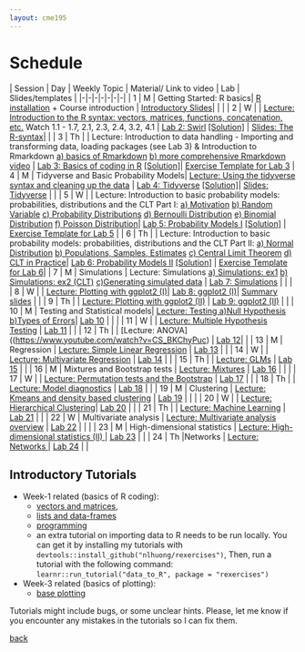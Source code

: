 ```yaml
---
layout: cme195
---
```


# [](#schedule) Schedule

| Session | Day | Weekly Topic | Material/ Link to video | Lab | Slides/templates |
|-|-|-|-|-|-|-|
| 1 | M | Getting Started: R basics| [R installation](./installation) + Course introduction | [Introductory Slides](./assets/lectures/Lecture1_Intro.html)|  |  | 
| 2 | W | | [Lecture:  Introduction to the R syntax: vectors, matrices, functions, concatenation, etc.](https://www.youtube.com/watch?v=iffR3fWv4xw&list=PLOU2XLYxmsIK9qQfztXeybpHvru-TrqAP) Watch 1.1 - 1.7, 2.1, 2.3, 2.4, 3.2, 4.1 | [Lab 2: Swirl](./assets/lectures/Lab1-setup/Lec1_Exercises.nb.html) [[Solution]](./assets/lectures/Lab1-setup/Lab2Solution.pdf) | [Slides: The R-syntax](./assets/lectures/Lecture1_IntroCoding.html)| |
| 3 | Th | | Lecture: Introduction to data handling - Importing and transforming data, loading packages (see Lab 3) & Introduction to Rmarkdown [a) basics of Rmarkdown](https://www.youtube.com/watch?v=tKUufzpoHDE) [b) more comprehensive Rmarkdown video](https://www.youtube.com/watch?v=MGWtn5-CFFI) | [Lab 3: Basics of coding in R](./assets/lectures/Lab1_setup/Lecture1_Intro2Markdown.html) [[Solution]](./assets/lectures/Lab1-setup/template-exerciseweek1_solutions.pdf)|  [Exercise Template for Lab 3](./assets/lectures/Lab1-setup/template-exerciseweek1.Rmd)
| 4 | M | Tidyverse and Basic Probability Models| [Lecture: Using the tidyverse syntax and cleaning up the data](https://www.youtube.com/watch?v=4aNBdl_qcBc) | [Lab 4: Tidyverse](./assets/lectures/Labs-Week2/session4_Exercises.nb.html) [[Solution]](./assets/lectures/Labs-Week2/session4_Exercises_with_solutions.nb.html)| [Slides: Tidyverse](./assets/lectures/Lecture_tidyverse.html) |  |
| 5 | W |  | Lecture: Introduction to basic probability models: probabilities, distributions and the CLT Part I:  [a) Motivation](https://www.youtube.com/watch?v=6nvhFgmrvLE) [b) Random Variable](https://www.youtube.com/watch?v=AxJf1nXrW8U) [c) Probability Distributions](https://www.youtube.com/watch?v=govBS0uJ9GA) [d) Bernoulli Distribution](https://www.youtube.com/watch?v=bT1p5tJwn_0) [e) Binomial Distribution](https://www.youtube.com/watch?v=qIzC1-9PwQo&t=47s) [f) Poisson Distribution](https://www.youtube.com/watch?v=jmqZG6roVqU&t=4s)| [Lab 5: Probability Models I](./biox-rbootcamp.github.io/assets/lectures/session5.html) [[Solution]](./biox-rbootcamp.github.io/assets/lectures/session5_solution.html) |   [Exercise Template for Lab 5](./biox-rbootcamp.github.io/assets/lectures/session5.Rmd) |
| 6 | Th |  | Lecture: Introduction to basic probability models: probabilities, distributions and the CLT Part II: [a) Normal Distribution](https://www.youtube.com/watch?v=fwaxgik7aj4) [b) Populations, Samples, Estimates](https://www.youtube.com/watch?v=99WNX608k0Y) [c) Central Limit Theorem](https://www.youtube.com/watch?v=aYA8ZG-ltqQ) [d) CLT in Practice](https://www.youtube.com/watch?v=QOeoxOgYpzU)| [Lab 6: Probability Models II](./biox-rbootcamp.github.io/assets/lectures/session6.html)  [[Solution]](./biox-rbootcamp.github.io/assets/lectures/session6_solution.html) |   [Exercise Template for Lab 6](./biox-rbootcamp.github.io/assets/lectures/session6.Rmd)|
| 7 | M | Simulations | Lecture: Simulations [a) Simulations: ex1](https://www.youtube.com/watch?v=Xfdg0xqFjts)  [b) Simulations: ex2 (CLT)](https://www.youtube.com/watch?v=HLFqrY4QU9Q) [c)Generating simulated data](https://www.youtube.com/watch?v=tvv4IA8PEzw) | [Lab 7: Simulations](./biox-rbootcamp.github.io/assets/lectures/Lab2_simulations/Lab2_simulations.html)  | |  |
| 8 | W |  | [Lecture:  Plotting with ggplot2 (I)](https://drive.google.com/file/d/1BBNvt2EWtZnixHbGxnXg-vbivP7Iu0EI/view?usp=sharing)| [Lab 8: ggplot2 (I)](./biox-rbootcamp.github.io/assets/lectures/Lab3_graphics/Lab3_graphics.html)| [Summary slides](./biox-rbootcamp.github.io/assets/lectures/ggplot2_lectures/slides_ggplot.html) |   |
| 9 | Th |  | [Lecture:  Plotting with ggplot2 (II)](https://drive.google.com/file/d/1BBNvt2EWtZnixHbGxnXg-vbivP7Iu0EI/view?usp=sharing) | [Lab 9: ggplot2 (II)](./biox-rbootcamp.github.io/assets/lectures/Lab3_graphics/Lab3_graphics.html)  |  |
| 10 | M | Testing and Statistical models| [Lecture: Testing  a)Null Hypothesis](https://crumplab.github.io/statistics/foundations-for-inference.html#videos-3) [b)Types of Errors](https://crumplab.github.io/statistics/foundations-for-inference.html#types-of-errors)| [Lab 10](./biox-rbootcamp.github.io/assets/lectures/testing_lectures/lab13_hypothesis_testing.html) |  |  |
| 11 | W |  | [Lecture: Multiple Hypothesis Testing]() | [Lab 11](./biox-rbootcamp.github.io/assets/lectures/testing_lectures/multiple_testing.html) |  |
| 12 | Th |  | [Lecture: ANOVA]((https://www.youtube.com/watch?v=CS_BKChyPuc)  |  [Lab 12](./biox-rbootcamp.github.io/assets/lectures/testing_lectures/anova.html)|  |
| 13 | M | Regression | [Lecture: Simple Linear Regression]() |  [Lab 13]() |  |
| 14 | W | | [Lecture: Multivariate Regression]() |  [Lab 14]() |  |
| 15 | Th |  | [Lecture: GLMs]() |  [Lab 15]() |  |
| 16 | M | Mixtures and Bootstrap tests | [Lecture: Mixtures](https://drive.google.com/file/d/1aXFkzL1tWYLnAf5PKkwMGvai6NUaHrnb/view?usp=sharing)  | [Lab 16]() |  |  |
| 17 | W |  | [Lecture: Permutation tests and the Bootstrap]()  | [Lab 17]() |  |
| 18 | Th |  | [Lecture: Model diagnostics]()  |  [Lab 18]() |  |
| 19 | M | Clustering | [Lecture: Kmeans and density based clustering](https://drive.google.com/file/d/1ekIRX3Fi_TWMnwJhTeW4RrXslfot_sVE/view?usp=sharing) | [Lab 19]() |  |  |
| 20 | W |  | [Lecture: Hierarchical Clustering]()| [Lab 20]() |  |
| 21 | Th |  |  [Lecture: Machine Learning]() | [Lab 21]()  |  |
| 22 | W |  Multivariate analysis | [Lecture: Multivariate analysis overview](https://drive.google.com/file/d/1BBNvt2EWtZnixHbGxnXg-vbivP7Iu0EI/view?usp=sharing)  | [Lab 22]() |  |  |
| 23 | M | High-dimensional statistics | [Lecture: High-dimensional statistics (II) ]()  | [Lab 23]() |  |
| 24 | Th |Networks | [Lecture: Networks ]()  | [Lab 24]() |  |


## [](#tut) Introductory Tutorials

* Week-1 related (basics of R coding):
    + [vectors and matrices](https://cme195.shinyapps.io/vectors_and_matrices/),
    + [lists and data-frames](https://cme195.shinyapps.io/lists_and_data_frames/)
    + [programming](https://cme195.shinyapps.io/programming/)
    +  an extra tutorial on importing data to R needs to be run locally. You can
get it by installing my tutorials with `devtools::install_github("nlhuong/rexercises")`,
Then, run a tutorial with the following command:  
`learnr::run_tutorial("data_to_R", package = "rexercises")`
* Week-3 related (basics of plotting):
    + [base plotting](https://cme195.shinyapps.io/base_plotting/)

Tutorials might include bugs, or some unclear hints. Please, let me know
if you encounter any mistakes in the tutorials so I can fix them.

[back](./)
